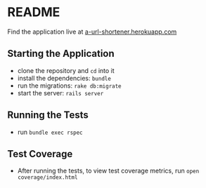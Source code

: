 # README
Find the application live at [a-url-shortener.herokuapp.com](https://www.a-url-shortener.herokuapp.com)

## Starting the Application
- clone the repository and `cd` into it
- install the dependencies: `bundle`
- run the migrations: `rake db:migrate`
- start the server: `rails server`

## Running the Tests
- run `bundle exec rspec`

## Test Coverage
- After running the tests, to view test coverage metrics, run `open coverage/index.html`
